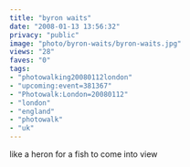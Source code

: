 ```yaml
---
title: "byron waits"
date: "2008-01-13 13:56:32"
privacy: "public"
image: "photo/byron-waits/byron-waits.jpg"
views: "28"
faves: "0"
tags:
- "photowalking20080112london"
- "upcoming:event=381367"
- "Photowalk:London=20080112"
- "london"
- "england"
- "photowalk"
- "uk"
---
```

like a heron for a fish to come into view

